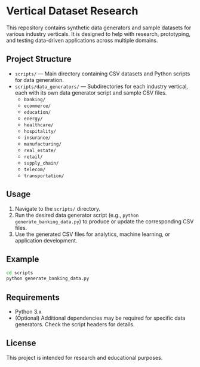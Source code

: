 # Vertical Dataset Research

This repository contains synthetic data generators and sample datasets for various industry verticals. It is designed to help with research, prototyping, and testing data-driven applications across multiple domains.

## Project Structure

- `scripts/` — Main directory containing CSV datasets and Python scripts for data generation.
- `scripts/data_generators/` — Subdirectories for each industry vertical, each with its own data generator script and sample CSV files.
  - `banking/`
  - `ecommerce/`
  - `education/`
  - `energy/`
  - `healthcare/`
  - `hospitality/`
  - `insurance/`
  - `manufacturing/`
  - `real_estate/`
  - `retail/`
  - `supply_chain/`
  - `telecom/`
  - `transportation/`

## Usage

1. Navigate to the `scripts/` directory.
2. Run the desired data generator script (e.g., `python generate_banking_data.py`) to produce or update the corresponding CSV files.
3. Use the generated CSV files for analytics, machine learning, or application development.

## Example

```bash
cd scripts
python generate_banking_data.py
```

## Requirements
- Python 3.x
- (Optional) Additional dependencies may be required for specific data generators. Check the script headers for details.

## License
This project is intended for research and educational purposes.
